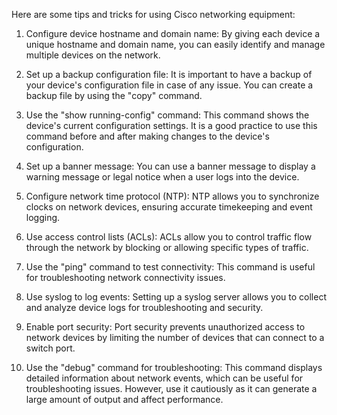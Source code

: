 Here are some tips and tricks for using Cisco networking equipment:

1. Configure device hostname and domain name: By giving each device a unique hostname and domain name, you can easily identify and manage multiple devices on the network.

2. Set up a backup configuration file: It is important to have a backup of your device's configuration file in case of any issue. You can create a backup file by using the "copy" command.

3. Use the "show running-config" command: This command shows the device's current configuration settings. It is a good practice to use this command before and after making changes to the device's configuration.

4. Set up a banner message: You can use a banner message to display a warning message or legal notice when a user logs into the device.

5. Configure network time protocol (NTP): NTP allows you to synchronize clocks on network devices, ensuring accurate timekeeping and event logging.

6. Use access control lists (ACLs): ACLs allow you to control traffic flow through the network by blocking or allowing specific types of traffic.

7. Use the "ping" command to test connectivity: This command is useful for troubleshooting network connectivity issues.

8. Use syslog to log events: Setting up a syslog server allows you to collect and analyze device logs for troubleshooting and security.

9. Enable port security: Port security prevents unauthorized access to network devices by limiting the number of devices that can connect to a switch port.

10. Use the "debug" command for troubleshooting: This command displays detailed information about network events, which can be useful for troubleshooting issues. However, use it cautiously as it can generate a large amount of output and affect performance.
